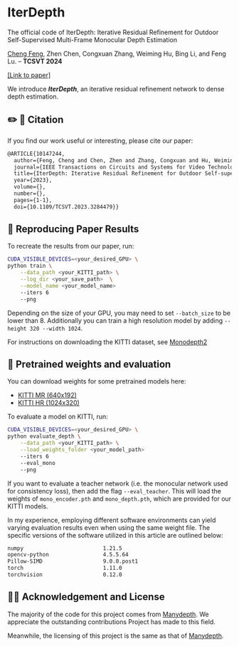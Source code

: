 # IterDepth
The official code of IterDepth: Iterative Residual Refinement for Outdoor Self-Supervised Multi-Frame Monocular Depth Estimation


[Cheng Feng](https://scholar.google.com/citations?hl=en&user=7DWAC44AAAAJ), Zhen Chen, Congxuan Zhang, Weiming Hu, Bing Li, and Feng Lu. – **TCSVT 2024**

[[Link to paper]](https://ieeexplore.ieee.org/document/10147244)

We introduce ***IterDepth***, an iterative residual refinement network to dense depth estimation.



## ✏️ 📄 Citation

If you find our work useful or interesting, please cite our paper:

```latex
@ARTICLE{10147244,
  author={Feng, Cheng and Chen, Zhen and Zhang, Congxuan and Hu, Weiming and Li, Bing and Lu, Feng},
  journal={IEEE Transactions on Circuits and Systems for Video Technology}, 
  title={IterDepth: Iterative Residual Refinement for Outdoor Self-supervised Multi-frame Monocular Depth Estimation}, 
  year={2023},
  volume={},
  number={},
  pages={1-1},
  doi={10.1109/TCSVT.2023.3284479}}

```

## 👀 Reproducing Paper Results

To recreate the results from our paper, run:

```bash
CUDA_VISIBLE_DEVICES=<your_desired_GPU> \
python train \
    --data_path <your_KITTI_path> \
    --log_dir <your_save_path>  \
    --model_name <your_model_name>
    --iters 6
    --png
```

Depending on the size of your GPU, you may need to set `--batch_size` to be lower than 8. Additionally you can train a high resolution model by adding `--height 320 --width 1024`.

For instructions on downloading the KITTI dataset, see [Monodepth2](https://github.com/nianticlabs/monodepth2)


## 💾 Pretrained weights and evaluation

You can download weights for some pretrained models here:

* [KITTI MR (640x192)](https://drive.google.com/drive/folders/1fnsYm4U7lqPMPKK6qKcEQQc-Ho2t8dPm?usp=sharing)
* [KITTI HR (1024x320)](https://drive.google.com/drive/folders/1H9sJLAd-yIXWTtRP36fJeMpEXz3Wd-zA?usp=sharing)


To evaluate a model on KITTI, run:

```bash
CUDA_VISIBLE_DEVICES=<your_desired_GPU> \
python evaluate_depth \
    --data_path <your_KITTI_path> \
    --load_weights_folder <your_model_path>
    --iters 6
    --eval_mono
    --png
```

If you want to evaluate a teacher network (i.e. the monocular network used for consistency loss), then add the flag `--eval_teacher`. This will 
load the weights of `mono_encoder.pth` and `mono_depth.pth`, which are provided for our KITTI models. 

In my experience, employing different software environments can yield varying evaluation results even when using the same weight file. The specific versions of the software utilized in this article are outlined below:
```latex
numpy                         1.21.5
opencv-python                 4.5.5.64
Pillow-SIMD                   9.0.0.post1
torch                         1.11.0
torchvision                   0.12.0
```




## 👩‍⚖️ Acknowledgement and License
The majority of the code for this project comes from [Manydepth](https://github.com/nianticlabs/manydepth). We appreciate the outstanding contributions Project has made to this field.

Meanwhile, the licensing of this project is the same as that of [Manydepth](https://github.com/nianticlabs/manydepth).
